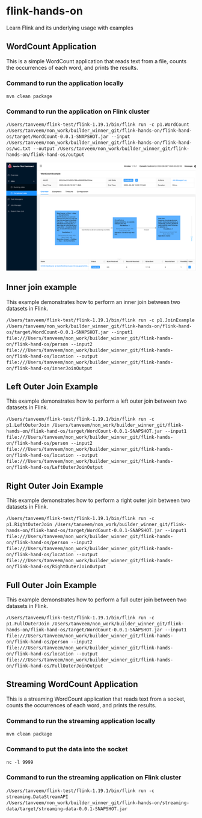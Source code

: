 # flink-hands-on
Learn Flink and its underlying usage with examples

## WordCount Application
This is a simple WordCount application that reads text from a file, counts the occurrences of each word, and prints the results.

### Command to run the application locally

```angular2html
mvn clean package
```
### Command to run the application on Flink cluster
```angular2html
/Users/tanveem/flink-test/flink-1.19.1/bin/flink run -c p1.WordCount /Users/tanveem/non_work/builder_winner_git/flink-hands-on/flink-hand-os/target/WordCount-0.0.1-SNAPSHOT.jar --input /Users/tanveem/non_work/builder_winner_git/flink-hands-on/flink-hand-os/wc.txt --output /Users/tanveem/non_work/builder_winner_git/flink-hands-on/flink-hand-os/output
```
![img.png](img.png)


## Inner join example 
This example demonstrates how to perform an inner join between two datasets in Flink.
```angular2html
/Users/tanveem/flink-test/flink-1.19.1/bin/flink run -c p1.JoinExample /Users/tanveem/non_work/builder_winner_git/flink-hands-on/flink-hand-os/target/WordCount-0.0.1-SNAPSHOT.jar --input1 file:///Users/tanveem/non_work/builder_winner_git/flink-hands-on/flink-hand-os/person --input2 file:///Users/tanveem/non_work/builder_winner_git/flink-hands-on/flink-hand-os/location --output file:///Users/tanveem/non_work/builder_winner_git/flink-hands-on/flink-hand-os/innerJoinOutput
```

## Left Outer Join Example
This example demonstrates how to perform a left outer join between two datasets in Flink.
```angular2html
/Users/tanveem/flink-test/flink-1.19.1/bin/flink run -c p1.LeftOuterJoin /Users/tanveem/non_work/builder_winner_git/flink-hands-on/flink-hand-os/target/WordCount-0.0.1-SNAPSHOT.jar --input1 file:///Users/tanveem/non_work/builder_winner_git/flink-hands-on/flink-hand-os/person --input2 file:///Users/tanveem/non_work/builder_winner_git/flink-hands-on/flink-hand-os/location --output file:///Users/tanveem/non_work/builder_winner_git/flink-hands-on/flink-hand-os/LeftOuterJoinOutput
```

## Right Outer Join Example
This example demonstrates how to perform a right outer join between two datasets in Flink.
```angular2html
/Users/tanveem/flink-test/flink-1.19.1/bin/flink run -c p1.RightOuterJoin /Users/tanveem/non_work/builder_winner_git/flink-hands-on/flink-hand-os/target/WordCount-0.0.1-SNAPSHOT.jar --input1 file:///Users/tanveem/non_work/builder_winner_git/flink-hands-on/flink-hand-os/person --input2 file:///Users/tanveem/non_work/builder_winner_git/flink-hands-on/flink-hand-os/location --output file:///Users/tanveem/non_work/builder_winner_git/flink-hands-on/flink-hand-os/RightOuterJoinOutput
```
## Full Outer Join Example
This example demonstrates how to perform a full outer join between two datasets in Flink.
```angular2html
/Users/tanveem/flink-test/flink-1.19.1/bin/flink run -c p1.FullOuterJoin /Users/tanveem/non_work/builder_winner_git/flink-hands-on/flink-hand-os/target/WordCount-0.0.1-SNAPSHOT.jar --input1 file:///Users/tanveem/non_work/builder_winner_git/flink-hands-on/flink-hand-os/person --input2 file:///Users/tanveem/non_work/builder_winner_git/flink-hands-on/flink-hand-os/location --output file:///Users/tanveem/non_work/builder_winner_git/flink-hands-on/flink-hand-os/FullOuterJoinOutput
```

## Streaming WordCount Application
This is a streaming WordCount application that reads text from a socket, counts the occurrences of each word, and prints the results.
### Command to run the streaming application locally
```angular2html
mvn clean package
```
### Command to put the data into the socket
```angular2html
nc -l 9999
```
### Command to run the streaming application on Flink cluster
```angular2html
/Users/tanveem/flink-test/flink-1.19.1/bin/flink run -c streaming.DataStreamAPI /Users/tanveem/non_work/builder_winner_git/flink-hands-on/streaming-data/target/streaming-data-0.0.1-SNAPSHOT.jar
```